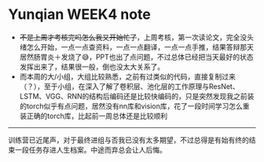 # Yunqian **WEEK4** note

+ ~~不是上周才考核完吗怎么我又开始忙了~~，上周考核，第一次读论文，完全没头绪怎么开始，一点一点查资料，一点一点翻译，一点一点手推，结果答辩那天居然肠胃炎＋发烧了😅，PPT也出了点问题，不过总体已经把当天最好的状态发挥出来了，结果很一般，倒也没太大关系了。
+ 而本周的大/小组，大组比较熟悉，之前有过类似的代码，直接复制过来（？），至于小组，在深入了解了卷积层、池化层的工作原理与ResNet、LSTM、VGG、RNN的结构后编码还是比较快编码的，只是突然发现我之前装的torch似乎有点问题，居然没有nn库和vision库，花了一段时间学习怎么重装正确的torch库，比起前一周总体还是比较顺利

--- 

训练营已近尾声，对于最终进组与否我已没有太多期望，不过总得是有始有终的结束一段任务存进人生档案。中途而弃总会让人后悔。